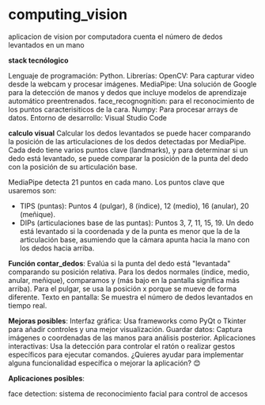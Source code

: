 # computing_vision
aplicacion de vision por computadora
cuenta el número de dedos levantados en un mano

**stack tecnólogico**

Lenguaje de programación: Python.
Librerías:
OpenCV: Para capturar video desde la webcam y procesar imágenes.
MediaPipe: Una solución de Google para la detección de manos y dedos que incluye modelos de aprendizaje automático preentrenados.
face_recognognition: para el reconocimiento de los puntos caracterisiticos de la cara.
Numpy: Para procesar arrays de datos.
Entorno de desarrollo: Visual Studio Code

**calculo visual**
Calcular los dedos levantados se puede hacer comparando la posición de las articulaciones de los dedos detectadas por MediaPipe. Cada dedo tiene varios puntos clave (landmarks), y para determinar si un dedo está levantado, se puede comparar la posición de la punta del dedo con la posición de su articulación base.

MediaPipe detecta 21 puntos en cada mano.
Los puntos clave que usaremos son:
- TIPS (puntas): Puntos 4 (pulgar), 8 (índice), 12 (medio), 16 (anular), 20 (meñique).
- DIPs (articulaciones base de las puntas): Puntos 3, 7, 11, 15, 19.
Un dedo está levantado si la coordenada y de la punta es menor que la de la articulación base, asumiendo que la cámara apunta hacia la mano con los dedos hacia arriba.

**Función contar_dedos**: Evalúa si la punta del dedo está "levantada" comparando su posición relativa.
Para los dedos normales (índice, medio, anular, meñique), comparamos y (más bajo en la pantalla significa más arriba).
Para el pulgar, se usa la posición x porque se mueve de forma diferente.
Texto en pantalla: Se muestra el número de dedos levantados en tiempo real.


**Mejoras posibles**:
Interfaz gráfica: Usa frameworks como PyQt o Tkinter para añadir controles y una mejor visualización.
Guardar datos: Captura imágenes o coordenadas de las manos para análisis posterior.
Aplicaciones interactivas: Usa la detección para controlar el ratón o realizar gestos específicos para ejecutar comandos.
¿Quieres ayudar para implementar alguna funcionalidad específica o mejorar la aplicación? 😊


**Aplicaciones posibles**:

face detection: sistema de reconocimiento facial para control de accesos
